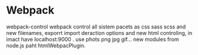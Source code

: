 # Webpack
webpack-control
webpack control all sistem pacets as css sass scss and new filenames, exporrt import deraction options and new html controling,
in imact have localhost:9000 .
use phots png jpg gif...
new modules from node.js paht htmlWebpacPlugin.
